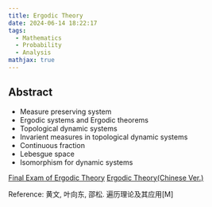 ```yaml
---
title: Ergodic Theory
date: 2024-06-14 18:22:17
tags:
  - Mathematics
  - Probability
  - Analysis
mathjax: true
---
```


## Abstract

- Measure preserving system
- Ergodic systems and Ergodic theorems
- Topological dynamic systems
- Invarient measures in topological dynamic systems
- Continuous fraction
- Lebesgue space
- Isomorphism for dynamic systems

[Final Exam of Ergodic Theory](https://drive.google.com/file/d/1iNdrremNeHSJdsmM3NcmcnxK25_qq8Ls/view?usp=drive_link)
[Ergodic Theory(Chinese Ver.)](https://drive.google.com/file/d/1OH1oTfCdxXaoxiE90xwI9EvlTX3tZ4lZ/view?usp=sharing)

Reference: 黄文, 叶向东, 邵松. 遍历理论及其应用[M]
